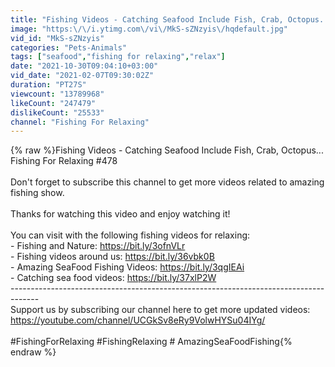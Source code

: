 ```yaml
---
title: "Fishing Videos - Catching Seafood Include Fish, Crab, Octopus... Fishing For Relaxing #478"
image: "https:\/\/i.ytimg.com\/vi\/MkS-sZNzyis\/hqdefault.jpg"
vid_id: "MkS-sZNzyis"
categories: "Pets-Animals"
tags: ["seafood","fishing for relaxing","relax"]
date: "2021-10-30T09:04:10+03:00"
vid_date: "2021-02-07T09:30:02Z"
duration: "PT27S"
viewcount: "13789968"
likeCount: "247479"
dislikeCount: "25533"
channel: "Fishing For Relaxing"
---
```

{% raw %}Fishing Videos - Catching Seafood Include Fish, Crab, Octopus... Fishing For Relaxing #478<br /><br />Don't forget to subscribe this channel to get more videos related to amazing fishing show. <br /><br />Thanks for watching this video and enjoy watching it! <br /><br />You can visit with the following fishing videos for relaxing: <br />- Fishing and Nature: <a rel="nofollow" target="blank" href="https://bit.ly/3ofnVLr">https://bit.ly/3ofnVLr</a><br />- Fishing videos around us: <a rel="nofollow" target="blank" href="https://bit.ly/36vbk0B">https://bit.ly/36vbk0B</a><br />- Amazing SeaFood Fishing Videos: <a rel="nofollow" target="blank" href="https://bit.ly/3qgIEAi">https://bit.ly/3qgIEAi</a><br />- Catching sea food videos: <a rel="nofollow" target="blank" href="https://bit.ly/37xlP2W">https://bit.ly/37xlP2W</a><br />------------------------------------------------------------------------------------- <br />Support us by subscribing our channel here to get more updated videos: <a rel="nofollow" target="blank" href="https://youtube.com/channel/UCGkSv8eRy9VolwHYSu04IYg/">https://youtube.com/channel/UCGkSv8eRy9VolwHYSu04IYg/</a><br /><br />#FishingForRelaxing #FishingRelaxing # AmazingSeaFoodFishing{% endraw %}
